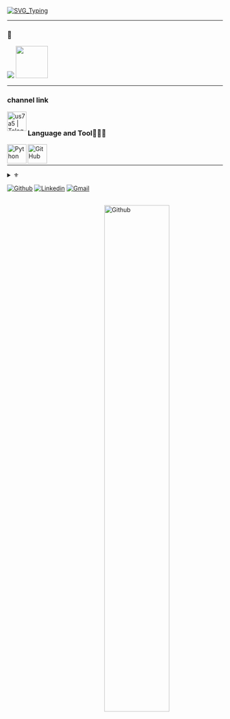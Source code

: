 [![SVG_Typing](https://readme-typing-svg.herokuapp.com/?lines=+Hello%E2%9D%A4%EF%B8%8F;Pero+in+telegram+bot;Love+python+coding;Freelancer)](https://github.com/C2BoT)

---
### 🧸 

<a href="https://hits.seeyoufarm.com"><img src="https://hits.seeyoufarm.com/api/count/incr/badge.svg?url=https%3A%2F%2Fgithub.com%2FANL0KE%2Fhit-counter&count_bg=%23C592CB&title_bg=%23171717&icon=&icon_color=%23AE8BB2&title=Profile+views&edge_flat=false"/></a>  <img src = "https://raw.githubusercontent.com/C2BoT/Bottom-T//master/kimo-Gif/danslove.gif" width = "75px" /> 

---



### channel link

[<img align="left" alt="us7a5 | Telegram" width="45px" src="https://img.icons8.com/nolan/120/telegram-app.png" />][Telegram] 



<br />

### Language and Tool👨🏻‍💻

<img align="left" alt="Python" width="45px" src="https://img.icons8.com/nolan/96/python.png" />
<img align="left" alt="GitHub" width="45px" src="https://img.icons8.com/nolan/120/github.png" />

<br />
<br />

---


<details>
  <summary>⚜️</summary>
  <img align="center" src="http://github-readme-streak-stats.herokuapp.com?user=C3BoT&theme=material-palenight" alt="C2BoT" /></p>
  <img align="center" src="https://github-readme-stats.vercel.app/api?username=C2BoT&show_icons=true&theme=material-palenight&locale=en" alt="C2BoT" /></p>
</details>

[Telegram]: https://t.me/us7a5




[![Github](https://img.shields.io/badge/-Github-000?style=flat&logo=Github&logoColor=white)](https://github.com/C2BoT/)
[![Linkedin](https://img.shields.io/badge/-LinkedIn-blue?style=flat&logo=Linkedin&logoColor=white)](https://www.linkedin.com/mwlite/in/new-york-mi-bb7b23221)
[![Gmail](https://img.shields.io/badge/-Gmail-c14438?style=flat&logo=Gmail&logoColor=white)](menarada14@gmail.com)
<br />
<br />

  <img width="55%" align="right" alt="Github" src="https://raw.githubusercontent.com/onimur/.github/master/.resources/git-header.svg" />
  

